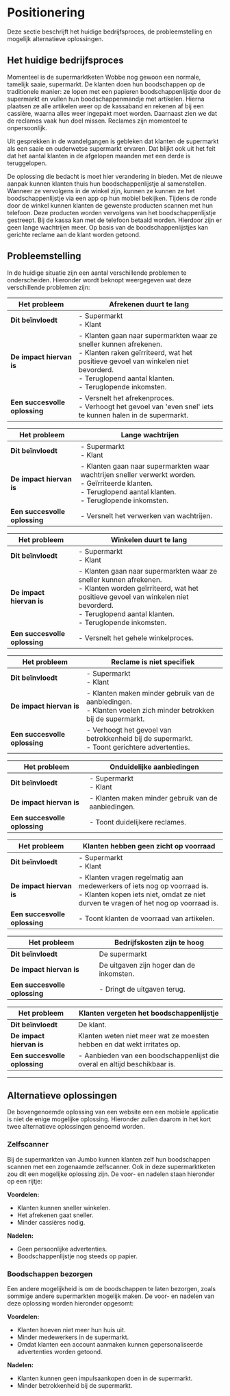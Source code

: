 # Positionering

Deze sectie beschrijft het huidige bedrijfsproces, de probleemstelling en mogelijk alternatieve oplossingen.

## Het huidige bedrijfsproces

Momenteel is de supermarktketen Wobbe nog gewoon een normale, tamelijk saaie, supermarkt. De klanten doen hun boodschappen op de traditionele manier: ze lopen met een papieren boodschappenlijstje door de supermarkt en vullen hun boodschappenmandje met artikelen. Hierna plaatsen ze alle artikelen weer op de kassaband en rekenen af bij een cassière, waarna alles weer ingepakt moet worden. Daarnaast zien we dat de reclames vaak hun doel missen. Reclames zijn momenteel te onpersoonlijk.

Uit gesprekken in de wandelgangen is gebleken dat klanten de supermarkt als een saaie en ouderwetse supermarkt ervaren. Dat blijkt ook uit het feit dat het aantal klanten in de afgelopen maanden met een derde is teruggelopen.

De oplossing die bedacht is moet hier verandering in bieden. Met de nieuwe aanpak kunnen klanten thuis hun boodschappenlijstje al samenstellen. Wanneer ze vervolgens in de winkel zijn, kunnen ze kunnen ze het boodschappenlijstje via een app op hun mobiel bekijken. Tijdens de ronde door de winkel kunnen klanten de gewenste producten scannen met hun telefoon. Deze producten worden vervolgens van het boodschappenlijstje gestreept. Bij de kassa kan met de telefoon betaald worden. Hierdoor
zijn er geen lange wachtrijen meer. Op basis van de boodschappenlijstjes kan gerichte reclame aan de klant worden getoond. 

## Probleemstelling

In de huidige situatie zijn een aantal verschillende problemen te onderscheiden. Hieronder wordt beknopt weergegeven wat deze verschillende problemen zijn:

| __Het probleem__              | Afrekenen duurt te lang                                                                                                                                                                                                        |
|-------------------------------|--------------------------------------------------------------------------------------------------------------------------------------------------------------------------------------------------------------------------------|
| __Dit beïnvloedt__            | - Supermarkt<br />- Klant                                                                                                                                                                                                      |
| __De impact hiervan is__      | - Klanten gaan naar supermarkten waar ze sneller kunnen afrekenen. <br />- Klanten raken geïrriteerd, wat het positieve gevoel van winkelen niet bevorderd.<br />- Teruglopend aantal klanten.<br />- Teruglopende inkomsten. |
| __Een succesvolle oplossing__ | - Versnelt het afrekenproces.<br />- Verhoogt het gevoel van 'even snel' iets te kunnen halen in de supermarkt.                                                                                                                |

| __Het probleem__              | Lange wachtrijen                                                                                                                                                         |
|-------------------------------|--------------------------------------------------------------------------------------------------------------------------------------------------------------------------|
| __Dit beïnvloedt__            | - Supermarkt<br />- Klant                                                                                                                                                |
| __De impact hiervan is__      | - Klanten gaan naar supermarkten waar wachtrijen sneller verwerkt worden.<br />- Geïrriteerde klanten.<br />- Teruglopend aantal klanten.<br />- Teruglopende inkomsten. |
| __Een succesvolle oplossing__ | - Versnelt het verwerken van wachtrijen.                                                                                                                                 |

| __Het probleem__              | Winkelen duurt te lang                                                                                                                                                                                                         |
|-------------------------------|--------------------------------------------------------------------------------------------------------------------------------------------------------------------------------------------------------------------------------|
| __Dit beïnvloedt__            | - Supermarkt<br />- Klant                                                                                                                                                                                                      |
| __De impact hiervan is__      | - Klanten gaan naar supermarkten waar ze sneller kunnen afrekenen. <br />- Klanten worden geïrriteerd, wat het positieve gevoel van winkelen niet bevorderd.<br />- Teruglopend aantal klanten.<br />- Teruglopende inkomsten. |
| __Een succesvolle oplossing__ | - Versnelt het gehele winkelproces.                                                                                                                                                                                            |

| __Het probleem__              | Reclame is niet specifiek                                                                                          |
|-------------------------------|--------------------------------------------------------------------------------------------------------------------|
| __Dit beïnvloedt__            | - Supermarkt<br />- Klant                                                                                          |
| __De impact hiervan is__      | - Klanten maken minder gebruik van de aanbiedingen.<br />- Klanten voelen zich minder betrokken bij de supermarkt. |
| __Een succesvolle oplossing__ | - Verhoogt het gevoel van betrokkenheid bij de supermarkt.<br />- Toont gerichtere advertenties.                   |

| __Het probleem__              | Onduidelijke aanbiedingen                           |
|-------------------------------|-----------------------------------------------------|
| __Dit beïnvloedt__            | - Supermarkt<br />- Klant                           |
| __De impact hiervan is__      | - Klanten maken minder gebruik van de aanbiedingen. |
| __Een succesvolle oplossing__ | - Toont duidelijkere reclames.                      |

| __Het probleem__              | Klanten hebben geen zicht op voorraad                                                                                                                             |
|-------------------------------|-------------------------------------------------------------------------------------------------------------------------------------------------------------------|
| __Dit beïnvloedt__            | - Supermarkt<br />- Klant                                                                                                                                         |
| __De impact hiervan is__      | - Klanten vragen regelmatig aan medewerkers of iets nog op voorraad is.<br />- Klanten kopen iets niet, omdat ze niet durven te vragen of het nog op voorraad is. |
| __Een succesvolle oplossing__ | - Toont klanten de voorraad van artikelen.                                                                                                                        |

| __Het probleem__              | Bedrijfskosten zijn te hoog              |
|-------------------------------|------------------------------------------|
| __Dit beïnvloedt__            | De supermarkt                            |
| __De impact hiervan is__      | De uitgaven zijn hoger dan de inkomsten. |
| __Een succesvolle oplossing__ | - Dringt de uitgaven terug.              |

| __Het probleem__              | Klanten vergeten het boodschappenlijstje                                   |
|-------------------------------|----------------------------------------------------------------------------|
| __Dit beïnvloedt__            | De klant.                                                                  |
| __De impact hiervan is__      | Klanten weten niet meer wat ze moesten hebben en dat wekt irritates op.    |
| __Een succesvolle oplossing__ | - Aanbieden van een boodschappenlijst die overal en altijd beschikbaar is. |

---

## Alternatieve oplossingen

De bovengenoemde oplossing van een website een een mobiele applicatie is niet de enige mogelijke oplossing. Hieronder zullen daarom in het kort twee alternatieve oplossingen genoemd worden.

### Zelfscanner 

Bij de supermarkten van Jumbo kunnen klanten zelf hun boodschappen scannen met een zogenaamde zelfscanner. Ook in deze supermarktketen zou dit een mogelijke oplossing zijn. De voor- en nadelen staan hieronder op een rijtje:

__Voordelen:__
- Klanten kunnen sneller winkelen.
- Het afrekenen gaat sneller.
- Minder cassières nodig.

__Nadelen:__
- Geen persoonlijke advertenties.
- Boodschappenlijstje nog steeds op papier.

### Boodschappen bezorgen

Een andere mogelijkheid is om de boodschappen te laten bezorgen, zoals sommige andere supermarkten mogelijk maken. De voor- en nadelen van deze oplossing worden hieronder opgesomt:

__Voordelen:__
- Klanten hoeven niet meer hun huis uit.
- Minder medewerkers in de supermarkt.
- Omdat klanten een account aanmaken kunnen gepersonaliseerde advertenties worden getoond.

__Nadelen:__
- Klanten kunnen geen impulsaankopen doen in de supermarkt.
- Minder betrokkenheid bij de supermarkt.

